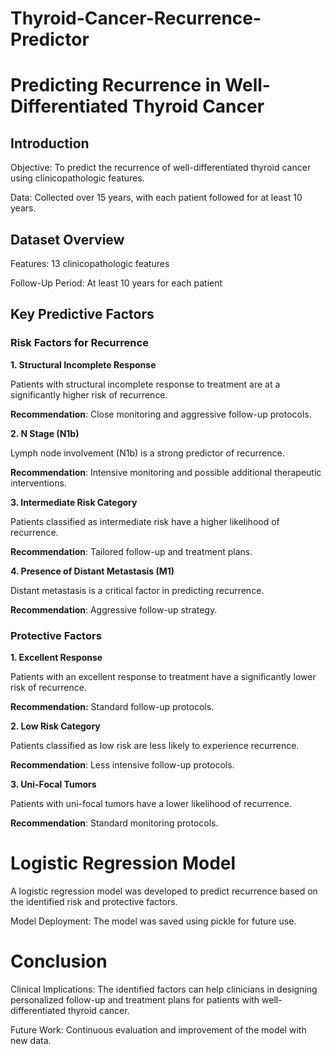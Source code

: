 # Thyroid-Cancer-Recurrence-Predictor
# Predicting Recurrence in Well-Differentiated Thyroid Cancer
## Introduction
Objective: To predict the recurrence of well-differentiated thyroid cancer using clinicopathologic features.

Data: Collected over 15 years, with each patient followed for at least 10 years.

## Dataset Overview
Features: 13 clinicopathologic features

Follow-Up Period: At least 10 years for each patient

## Key Predictive Factors
### Risk Factors for Recurrence
**1. Structural Incomplete Response**

Patients with structural incomplete response to treatment are at a significantly higher risk of recurrence.

**Recommendation**: Close monitoring and aggressive follow-up protocols.

**2. N Stage (N1b)**

Lymph node involvement (N1b) is a strong predictor of recurrence.

**Recommendation**: Intensive monitoring and possible additional therapeutic interventions.

**3. Intermediate Risk Category**

Patients classified as intermediate risk have a higher likelihood of recurrence.

**Recommendation**: Tailored follow-up and treatment plans.

**4. Presence of Distant Metastasis (M1)**

Distant metastasis is a critical factor in predicting recurrence.

**Recommendation**: Aggressive follow-up strategy.

### Protective Factors
**1. Excellent Response**

Patients with an excellent response to treatment have a significantly lower risk of recurrence.

**Recommendation:** Standard follow-up protocols.

**2. Low Risk Category**

Patients classified as low risk are less likely to experience recurrence.

**Recommendation**: Less intensive follow-up protocols.

**3. Uni-Focal Tumors**

Patients with uni-focal tumors have a lower likelihood of recurrence.

**Recommendation**: Standard monitoring protocols.

# Logistic Regression Model

A logistic regression model was developed to predict recurrence based on the identified risk and protective factors.

Model Deployment: The model was saved using pickle for future use.

# Conclusion

Clinical Implications: The identified factors can help clinicians in designing personalized follow-up and treatment plans for patients with well-differentiated thyroid cancer.

Future Work: Continuous evaluation and improvement of the model with new data.